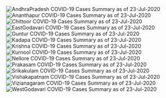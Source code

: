
<img src="https://deepuhub.github.io/COVID-19/GraphsGenerated/23-Jul-2020/AndhraPradesh_23-Jul-2020.jpg" alt="AndhraPradesh COVID-19 Cases Summary as of 23-Jul-2020">
 <br>										  
<img src="https://deepuhub.github.io/COVID-19/GraphsGenerated/23-Jul-2020/Ananthapur_23-Jul-2020.jpg" alt="Ananthapur COVID-19 Cases Summary as of 23-Jul-2020">
 <br>										  
<img src="https://deepuhub.github.io/COVID-19/GraphsGenerated/23-Jul-2020/Chittoor_23-Jul-2020.jpg" alt="Chittoor COVID-19 Cases Summary as of 23-Jul-2020">
 <br>										  
<img src="https://deepuhub.github.io/COVID-19/GraphsGenerated/23-Jul-2020/EastGodavari_23-Jul-2020.jpg" alt="EastGodavari COVID-19 Cases Summary as of 23-Jul-2020">
 <br>										  
<img src="https://deepuhub.github.io/COVID-19/GraphsGenerated/23-Jul-2020/Guntur_23-Jul-2020.jpg" alt="Guntur COVID-19 Cases Summary as of 23-Jul-2020">
 <br>										  
<img src="https://deepuhub.github.io/COVID-19/GraphsGenerated/23-Jul-2020/Kadapa_23-Jul-2020.jpg" alt="Kadapa COVID-19 Cases Summary as of 23-Jul-2020">
 <br>										  
<img src="https://deepuhub.github.io/COVID-19/GraphsGenerated/23-Jul-2020/Krishna_23-Jul-2020.jpg" alt="Krishna COVID-19 Cases Summary as of 23-Jul-2020">
 <br>										  
<img src="https://deepuhub.github.io/COVID-19/GraphsGenerated/23-Jul-2020/Kurnool_23-Jul-2020.jpg" alt="Kurnool COVID-19 Cases Summary as of 23-Jul-2020">
 <br>										  
<img src="https://deepuhub.github.io/COVID-19/GraphsGenerated/23-Jul-2020/Nellore_23-Jul-2020.jpg" alt="Nellore COVID-19 Cases Summary as of 23-Jul-2020">
 <br>										  
<img src="https://deepuhub.github.io/COVID-19/GraphsGenerated/23-Jul-2020/Prakasam_23-Jul-2020.jpg" alt="Prakasam COVID-19 Cases Summary as of 23-Jul-2020">
 <br>										  
<img src="https://deepuhub.github.io/COVID-19/GraphsGenerated/23-Jul-2020/Srikakulam_23-Jul-2020.jpg" alt="Srikakulam COVID-19 Cases Summary as of 23-Jul-2020">
 <br>										  
<img src="https://deepuhub.github.io/COVID-19/GraphsGenerated/23-Jul-2020/Vishakapatnam_23-Jul-2020.jpg" alt="Vishakapatnam COVID-19 Cases Summary as of 23-Jul-2020">
 <br>										  
<img src="https://deepuhub.github.io/COVID-19/GraphsGenerated/23-Jul-2020/Vizianagaram_23-Jul-2020.jpg" alt="Vizianagaram COVID-19 Cases Summary as of 23-Jul-2020">
 <br>										  
<img src="https://deepuhub.github.io/COVID-19/GraphsGenerated/23-Jul-2020/WestGodavari_23-Jul-2020.jpg" alt="WestGodavari COVID-19 Cases Summary as of 23-Jul-2020">
 <br> 